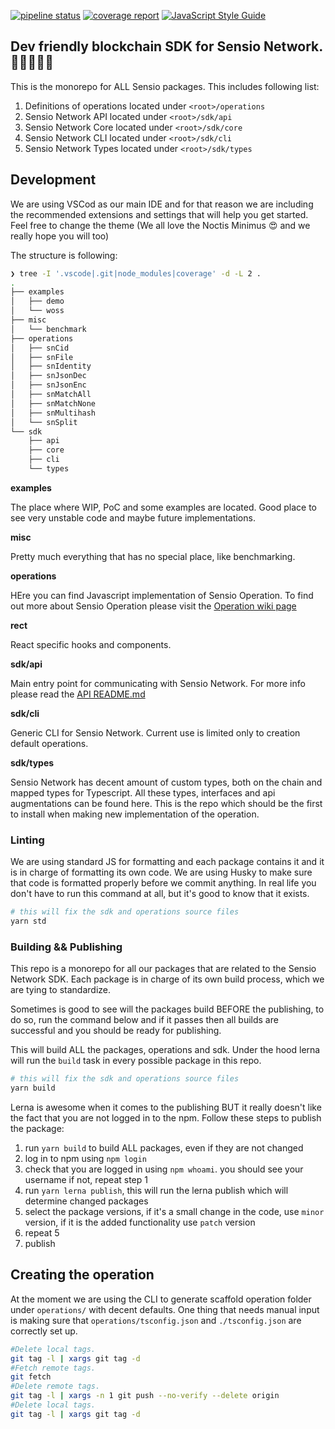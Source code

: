 [![pipeline status](https://gitlab.com/sensio_group/network-js-sdk/badges/master/pipeline.svg)](https://gitlab.com/sensio_group/network-js-sdk/-/commits/master) [![coverage report](https://gitlab.com/sensio_group/network-js-sdk/badges/master/coverage.svg)](https://gitlab.com/sensio_group/network-js-sdk/-/commits/master) [![JavaScript Style Guide](https://img.shields.io/badge/code_style-standard-brightgreen.svg)](https://standardjs.com)

## Dev friendly blockchain SDK for Sensio Network. 👩‍💻🚀👨‍💻

This is the monorepo for ALL Sensio packages. This includes following list:

1. Definitions of operations located under `<root>/operations`
2. Sensio Network API located under `<root>/sdk/api`
3. Sensio Network Core located under `<root>/sdk/core`
4. Sensio Network CLI located under `<root>/sdk/cli`
5. Sensio Network Types located under `<root>/sdk/types`

## Development

We are using VSCod as our main IDE and for that reason we are including the recommended extensions and settings that will help you get started. Feel free to change the theme (We all love the Noctis Minimus 😍 and we really hope you will too)

The structure is following:

```sh
❯ tree -I '.vscode|.git|node_modules|coverage' -d -L 2 .
.
├── examples
│   ├── demo
│   └── woss
├── misc
│   └── benchmark
├── operations
│   ├── snCid
│   ├── snFile
│   ├── snIdentity
│   ├── snJsonDec
│   ├── snJsonEnc
│   ├── snMatchAll
│   ├── snMatchNone
│   ├── snMultihash
│   └── snSplit
└── sdk
    ├── api
    ├── core
    ├── cli
    └── types

```

**examples**

The place where WIP, PoC and some examples are located. Good place to see very unstable code and maybe future implementations.

**misc**

Pretty much everything that has no special place, like benchmarking.

**operations**

HEre you can find Javascript implementation of Sensio Operation. To find out more about Sensio Operation please visit the [Operation wiki page](https://sensio.dev)

**rect**

React specific hooks and components.

**sdk/api**

Main entry point for communicating with Sensio Network. For more info please read the [API README.md](./sdk/api/README.md)

**sdk/cli**

Generic CLI for Sensio Network. Current use is limited only to creation default operations.

**sdk/types**

Sensio Network has decent amount of custom types, both on the chain and mapped types for Typescript. All these types, interfaces and api augmentations can be found here. This is the repo which should be the first to install when making new implementation of the operation.

### Linting

We are using standard JS for formatting and each package contains it and it is in charge of formatting its own code. We are using Husky to make sure that code is formatted properly before we commit anything. In real life you don't have to run this command at all, but it's good to know that it exists.

```sh
# this will fix the sdk and operations source files
yarn std
```

### Building && Publishing

This repo is a monorepo for all our packages that are related to the Sensio Network SDK. Each package is in charge of its own build process, which we are tying to standardize.

Sometimes is good to see will the packages build BEFORE the publishing, to do so, run the command below and if it passes then all builds are successful and you should be ready for publishing.

This will build ALL the packages, operations and sdk.
Under the hood lerna will run the `build` task in every possible package in this repo.

```sh
# this will fix the sdk and operations source files
yarn build
```

Lerna is awesome when it comes to the publishing BUT it really doesn't like the fact that you are not logged in to the npm. Follow these steps to publish the package:

1. run `yarn build` to build ALL packages, even if they are not changed
2. log in to npm using `npm login`
3. check that you are logged in using `npm whoami`. you should see your username if not, repeat step 1
4. run `yarn lerna publish`, this will run the lerna publish which will determine changed packages
5. select the package versions, if it's a small change in the code, use `minor` version, if it is the added functionality use `patch` version
6. repeat 5
7. publish

## Creating the operation

At the moment we are using the CLI to generate scaffold operation folder under `operations/` with decent defaults. One thing that needs manual input is making sure that `operations/tsconfig.json` and `./tsconfig.json` are correctly set up.

```sh
#Delete local tags.
git tag -l | xargs git tag -d
#Fetch remote tags.
git fetch
#Delete remote tags.
git tag -l | xargs -n 1 git push --no-verify --delete origin
#Delete local tags.
git tag -l | xargs git tag -d
```
